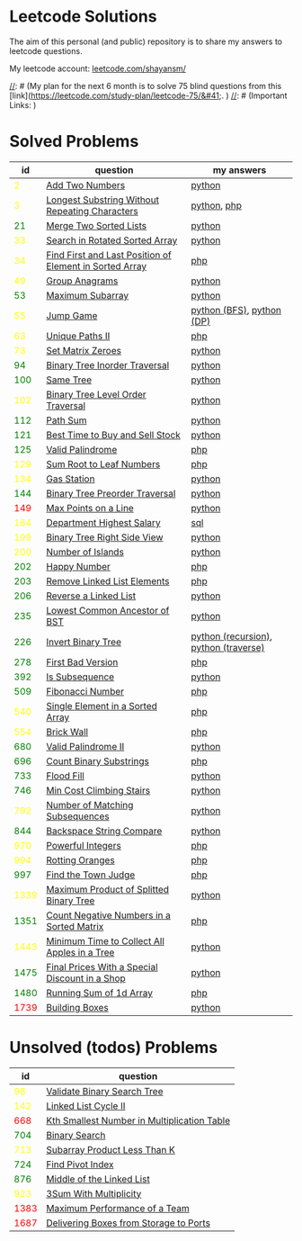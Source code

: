 # Leetcode Solutions

The aim of this personal (and public) repository is to share my answers to leetcode questions.

My leetcode account: [leetcode.com/shayansm/](https://leetcode.com/shayansm/)

[//]: # (# TODO put all of this 75 and 150 questions for when i'm want to make ready for algorithm interview sessions)

[//]: # (My plan for the next 6 month is to solve 75 blind questions from this [link]&#40;https://leetcode.com/study-plan/leetcode-75/&#41;. \)
[//]: # (Important Links: )

[//]: # (1. [14 Patterns to Ace Any Coding Interview Question]&#40;https://hackernoon.com/14-patterns-to-ace-any-coding-interview-question-c5bb3357f6ed&#41;)

[//]: # (2. [Best practice questions]&#40;https://www.techinterviewhandbook.org/best-practice-questions/&#41;)

[//]: # (## Famous 75 Leetcode problems)
[//]: # ()
[//]: # (### Array)
[//]: # ()
[//]: # (- [x] [Two Sum]&#40;https://leetcode.com/problems/two-sum/&#41;)
[//]: # (- [x] [Best Time to Buy and Sell Stock]&#40;https://leetcode.com/problems/best-time-to-buy-and-sell-stock/&#41;)
[//]: # (- [x] [Contains Duplicate]&#40;https://leetcode.com/problems/contains-duplicate/&#41;)
[//]: # (- [ ] [Product of Array Except Self]&#40;https://leetcode.com/problems/product-of-array-except-self/&#41;)
[//]: # (- [x] [Maximum Subarray]&#40;https://leetcode.com/problems/maximum-subarray/&#41;)
[//]: # (- [ ] [Maximum Product Subarray]&#40;https://leetcode.com/problems/maximum-product-subarray/&#41;)
[//]: # (- [x] [Find Minimum in Rotated Sorted Array]&#40;https://leetcode.com/problems/find-minimum-in-rotated-sorted-array/&#41;)
[//]: # (- [x] [Search in Rotated Sorted Array]&#40;https://leetcode.com/problems/search-in-rotated-sorted-array/&#41;)
[//]: # (- [ ] [3Sum]&#40;https://leetcode.com/problems/3sum/&#41;)
[//]: # (- [ ] [Container With Most Water]&#40;https://leetcode.com/problems/container-with-most-water/&#41;)
[//]: # ()
[//]: # (### Binary)
[//]: # ()
[//]: # (- [ ] [Sum of Two Integers]&#40;https://leetcode.com/problems/sum-of-two-integers/&#41;)
[//]: # (- [ ] [Number of 1 Bits]&#40;https://leetcode.com/problems/number-of-1-bits/&#41;)
[//]: # (- [ ] [Counting Bits]&#40;https://leetcode.com/problems/counting-bits/&#41;)
[//]: # (- [ ] [Missing Number]&#40;https://leetcode.com/problems/missing-number/&#41;)
[//]: # (- [ ] [Reverse Bits]&#40;https://leetcode.com/problems/reverse-bits/&#41;)
[//]: # ()
[//]: # (### Dynamic Programming)
[//]: # ()
[//]: # (- [x] [Climbing Stairs]&#40;https://leetcode.com/problems/climbing-stairs/&#41;)
[//]: # (- [ ] [Coin Change]&#40;https://leetcode.com/problems/coin-change/&#41;)
[//]: # (- [ ] [Longest Increasing Subsequence]&#40;https://leetcode.com/problems/longest-increasing-subsequence/&#41;)
[//]: # (- [ ] [Longest Common Subsequence]&#40;https://leetcode.com/problems/longest-common-subsequence/&#41;)
[//]: # (- [ ] [Word Break Problem]&#40;https://leetcode.com/problems/word-break/&#41;)
[//]: # (- [ ] [Combination Sum]&#40;https://leetcode.com/problems/combination-sum-iv/&#41;)
[//]: # (- [ ] [House Robber]&#40;https://leetcode.com/problems/house-robber/&#41;)
[//]: # (- [ ] [House Robber II]&#40;https://leetcode.com/problems/house-robber-ii/&#41;)
[//]: # (- [ ] [Decode Ways]&#40;https://leetcode.com/problems/decode-ways/&#41;)
[//]: # (- [ ] [Unique Paths]&#40;https://leetcode.com/problems/unique-paths/&#41;)
[//]: # (- [x] [Jump Game]&#40;https://leetcode.com/problems/jump-game/&#41;)
[//]: # ()
[//]: # (### Graph)
[//]: # ()
[//]: # (- [ ] [Clone Graph]&#40;https://leetcode.com/problems/clone-graph/&#41;)
[//]: # (- [ ] [Course Schedule]&#40;https://leetcode.com/problems/course-schedule/&#41;)
[//]: # (- [ ] [Pacific Atlantic Water Flow]&#40;https://leetcode.com/problems/pacific-atlantic-water-flow/&#41;)
[//]: # (- [x] [Number of Islands]&#40;https://leetcode.com/problems/number-of-islands/&#41;)
[//]: # (- [ ] [Longest Consecutive Sequence]&#40;https://leetcode.com/problems/longest-consecutive-sequence/&#41;)
[//]: # (- [ ] [Alien Dictionary &#40;Leetcode Premium&#41;]&#40;https://leetcode.com/problems/alien-dictionary/&#41;)
[//]: # (- [ ] [Graph Valid Tree &#40;Leetcode Premium&#41;]&#40;https://leetcode.com/problems/graph-valid-tree/&#41;)
[//]: # (- [ ] [Number of Connected Components in an Undirected Graph &#40;Leetcode Premium&#41;]&#40;https://leetcode.com/problems/number-of-connected-components-in-an-undirected-graph/&#41;)
[//]: # ()
[//]: # (### Interval)
[//]: # ()
[//]: # (- [ ] [Insert Interval]&#40;https://leetcode.com/problems/insert-interval/&#41;)
[//]: # (- [ ] [Merge Intervals]&#40;https://leetcode.com/problems/merge-intervals/&#41;)
[//]: # (- [ ] [Non-overlapping Intervals]&#40;https://leetcode.com/problems/non-overlapping-intervals/&#41;)
[//]: # (- [ ] [Meeting Rooms &#40;Leetcode Premium&#41;]&#40;https://leetcode.com/problems/meeting-rooms/&#41;)
[//]: # (- [ ] [Meeting Rooms II &#40;Leetcode Premium&#41;]&#40;https://leetcode.com/problems/meeting-rooms-ii/&#41;)
[//]: # ()
[//]: # (### Linked List)
[//]: # ()
[//]: # (- [x] [Reverse a Linked List]&#40;https://leetcode.com/problems/reverse-linked-list/&#41;)
[//]: # (- [ ] [Detect Cycle in a Linked List]&#40;https://leetcode.com/problems/linked-list-cycle/&#41;)
[//]: # (- [x] [Merge Two Sorted Lists]&#40;https://leetcode.com/problems/merge-two-sorted-lists/&#41;)
[//]: # (- [ ] [Merge K Sorted Lists]&#40;https://leetcode.com/problems/merge-k-sorted-lists/&#41;)
[//]: # (- [ ] [Remove Nth Node From End Of List]&#40;https://leetcode.com/problems/remove-nth-node-from-end-of-list/&#41;)
[//]: # (- [ ] [Reorder List]&#40;https://leetcode.com/problems/reorder-list/&#41;)
[//]: # ()
[//]: # (### Matrix)
[//]: # ()
[//]: # (- [x] [Set Matrix Zeroes]&#40;https://leetcode.com/problems/set-matrix-zeroes/&#41;)
[//]: # (- [ ] [Spiral Matrix]&#40;https://leetcode.com/problems/spiral-matrix/&#41;)
[//]: # (- [ ] [Rotate Image]&#40;https://leetcode.com/problems/rotate-image/&#41;)
[//]: # (- [ ] [Word Search]&#40;https://leetcode.com/problems/word-search/&#41;)
[//]: # ()
[//]: # (### String)
[//]: # ()
[//]: # (- [x] [Longest Substring Without Repeating Characters]&#40;https://leetcode.com/problems/longest-substring-without-repeating-characters/&#41;)
[//]: # (- [ ] [Longest Repeating Character Replacement]&#40;https://leetcode.com/problems/longest-repeating-character-replacement/&#41;)
[//]: # (- [ ] [Minimum Window Substring]&#40;https://leetcode.com/problems/minimum-window-substring/&#41;)
[//]: # (- [ ] [Valid Anagram]&#40;https://leetcode.com/problems/valid-anagram/&#41;)
[//]: # (- [x] [Group Anagrams]&#40;https://leetcode.com/problems/group-anagrams/&#41;)
[//]: # (- [ ] [Valid Parentheses]&#40;https://leetcode.com/problems/valid-parentheses/&#41;)
[//]: # (- [x] [Valid Palindrome]&#40;https://leetcode.com/problems/valid-palindrome/&#41;)
[//]: # (- [ ] [Longest Palindromic Substring]&#40;https://leetcode.com/problems/longest-palindromic-substring/&#41;)
[//]: # (- [ ] [Palindromic Substrings]&#40;https://leetcode.com/problems/palindromic-substrings/&#41;)
[//]: # (- [ ] [Encode and Decode Strings &#40;Leetcode Premium&#41;]&#40;https://leetcode.com/problems/encode-and-decode-strings/&#41;)
[//]: # ()
[//]: # (### Tree)
[//]: # ()
[//]: # (- [ ] [Maximum Depth of Binary Tree]&#40;https://leetcode.com/problems/maximum-depth-of-binary-tree/&#41;)
[//]: # (- [ ] [Same Tree]&#40;https://leetcode.com/problems/same-tree/&#41;)
[//]: # (- [x] [Invert/Flip Binary Tree]&#40;https://leetcode.com/problems/invert-binary-tree/&#41;)
[//]: # (- [ ] [Binary Tree Maximum Path Sum]&#40;https://leetcode.com/problems/binary-tree-maximum-path-sum/&#41;)
[//]: # (- [x] [Binary Tree Level Order Traversal]&#40;https://leetcode.com/problems/binary-tree-level-order-traversal/&#41;)
[//]: # (- [ ] [Serialize and Deserialize Binary Tree]&#40;https://leetcode.com/problems/serialize-and-deserialize-binary-tree/&#41;)
[//]: # (- [ ] [Subtree of Another Tree]&#40;https://leetcode.com/problems/subtree-of-another-tree/&#41;)
[//]: # (- [ ] [Construct Binary Tree from Preorder and Inorder Traversal]&#40;https://leetcode.com/problems/construct-binary-tree-from-preorder-and-inorder-traversal/&#41;)
[//]: # (- [ ] [Validate Binary Search Tree]&#40;https://leetcode.com/problems/validate-binary-search-tree/&#41;)
[//]: # (- [ ] [Kth Smallest Element in a BST]&#40;https://leetcode.com/problems/kth-smallest-element-in-a-bst/&#41;)
[//]: # (- [x] [Lowest Common Ancestor of BST]&#40;https://leetcode.com/problems/lowest-common-ancestor-of-a-binary-search-tree/&#41;)
[//]: # (- [ ] [Implement Trie &#40;Prefix Tree&#41;]&#40;https://leetcode.com/problems/implement-trie-prefix-tree/&#41;)
[//]: # (- [ ] [Add and Search Word]&#40;https://leetcode.com/problems/add-and-search-word-data-structure-design/&#41;)
[//]: # (- [ ] [Word Search II]&#40;https://leetcode.com/problems/word-search-ii/&#41;)
[//]: # ()
[//]: # (### Heap)
[//]: # ()
[//]: # (- [ ] [Merge K Sorted Lists]&#40;https://leetcode.com/problems/merge-k-sorted-lists/&#41;)
[//]: # (- [ ] [Top K Frequent Elements]&#40;https://leetcode.com/problems/top-k-frequent-elements/&#41;)
[//]: # (- [ ] [Find Median from Data Stream]&#40;https://leetcode.com/problems/find-median-from-data-stream/&#41;)
[//]: # ()

# Solved Problems

| id                                     | question                                                                                                                                          | my answers                                                                                                                                                                                                                                             |
|----------------------------------------|---------------------------------------------------------------------------------------------------------------------------------------------------|--------------------------------------------------------------------------------------------------------------------------------------------------------------------------------------------------------------------------------------------------------|
| <span style="color:yellow">2</span>    | [Add Two Numbers](https://leetcode.com/problems/add-two-numbers/)                                                                                 | [python](https://github.com/shayansm2/leetcodeSolutions/blob/main/src/medium/AddTwoNumbers.py)                                                                                                                                                         |
| <span style="color:yellow">3</span>    | [Longest Substring Without Repeating Characters](https://leetcode.com/problems/longest-substring-without-repeating-characters/)                   | [python](https://github.com/shayansm2/leetcodeSolutions/blob/main/src/medium/LongestSubstringWithoutRepeatingCharacters.py), [php](https://github.com/shayansm2/leetcodeSolutions/blob/main/src/medium/LongestSubstringWithoutRepeatingCharacters.php) |
| <span style="color:green">21</span>    | [Merge Two Sorted Lists](https://leetcode.com/problems/merge-two-sorted-lists/)                                                                   | [python](https://github.com/shayansm2/leetcodeSolutions/blob/main/src/easy/MergeTwoSortedLists.py)                                                                                                                                                     |
| <span style="color:yellow">33</span>   | [Search in Rotated Sorted Array](https://leetcode.com/problems/search-in-rotated-sorted-array/)                                                   | [python](https://github.com/shayansm2/leetcodeSolutions/blob/main/src/medium/SearchRotatedSortedArray.py)                                                                                                                                              |
| <span style="color:yellow">34</span>   | [Find First and Last Position of Element in Sorted Array](https://leetcode.com/problems/find-first-and-last-position-of-element-in-sorted-array/) | [php](https://github.com/shayansm2/leetcodeSolutions/blob/main/src/medium/FindFirstLastPositionElementSortedArray.php)                                                                                                                                 |
| <span style="color:yellow">49</span>   | [Group Anagrams](https://leetcode.com/problems/group-anagrams/)                                                                                   | [python](https://github.com/shayansm2/leetcodeSolutions/blob/main/src/medium/GroupAnagrams.py)                                                                                                                                                         |
| <span style="color:green">53</span>    | [Maximum Subarray](https://leetcode.com/problems/maximum-subarray/)                                                                               | [python](https://github.com/shayansm2/leetcodeSolutions/blob/main/src/easy/MaximumSubarray.py)                                                                                                                                                         |
| <span style="color:yellow">55</span>   | [Jump Game](https://leetcode.com/problems/jump-game/)                                                                                             | [python (BFS)](https://github.com/shayansm2/leetcodeSolutions/blob/main/src/medium/JumpGame_BFS.py), [python (DP)](https://github.com/shayansm2/leetcodeSolutions/blob/main/src/medium/JumpGame_DP.py)                                                 |
| <span style="color:yellow">63</span>   | [Unique Paths II](https://leetcode.com/problems/unique-paths-ii/)                                                                                 | [php](https://github.com/shayansm2/leetcodeSolutions/blob/main/src/medium/uniquePathsWithObstacles.php)                                                                                                                                                |
| <span style="color:yellow">73</span>   | [Set Matrix Zeroes](https://leetcode.com/problems/set-matrix-zeroes/)                                                                             | [python](https://github.com/shayansm2/leetcodeSolutions/blob/main/src/medium/SetMatrixZeroes.py)                                                                                                                                                       |
| <span style="color:green">94</span>    | [Binary Tree Inorder Traversal](https://leetcode.com/problems/binary-tree-inorder-traversal/)                                                     | [python](https://github.com/shayansm2/leetcodeSolutions/blob/main/src/easy/BinaryTreeInorderTraversal.py)                                                                                                                                              |
| <span style="color:green">100</span>   | [Same Tree](https://leetcode.com/problems/same-tree/description/)                                                                                 | [python](https://github.com/shayansm2/leetcodeSolutions/blob/main/src/easy/SameTree.py)                                                                                                                                                                |
| <span style="color:yellow">102</span>  | [Binary Tree Level Order Traversal](https://leetcode.com/problems/binary-tree-level-order-traversal/)                                             | [python](https://github.com/shayansm2/leetcodeSolutions/blob/main/src/medium/BinaryTreeLevelOrderTraversal.py)                                                                                                                                         |
| <span style="color:green">112</span>   | [Path Sum](https://leetcode.com/problems/path-sum/)                                                                                               | [python](https://github.com/shayansm2/leetcodeSolutions/blob/main/src/easy/PathSum.py)                                                                                                                                                                 |
| <span style="color:green">121</span>   | [Best Time to Buy and Sell Stock](https://leetcode.com/problems/best-time-to-buy-and-sell-stock/)                                                 | [python](https://github.com/shayansm2/leetcodeSolutions/blob/main/src/easy/BestTimeToBuyAndSellStock.py)                                                                                                                                               |
| <span style="color:green">125</span>   | [Valid Palindrome](https://leetcode.com/problems/valid-palindrome/)                                                                               | [php](https://github.com/shayansm2/leetcodeSolutions/blob/main/src/easy/ValidPalindrome.php)                                                                                                                                                           |
| <span style="color:yellow">129</span>  | [Sum Root to Leaf Numbers](https://leetcode.com/problems/sum-root-to-leaf-numbers/)                                                               | [php](https://github.com/shayansm2/leetcodeSolutions/blob/main/src/medium/SumRootLeafNumbers.php)                                                                                                                                                      |
| <span style="color:yellow">134</span>  | [Gas Station](https://leetcode.com/problems/gas-station/description/)                                                                             | [python](https://github.com/shayansm2/leetcodeSolutions/blob/main/src/medium/GasStation.py)                                                                                                                                                            |
| <span style="color:green">144</span>   | [Binary Tree Preorder Traversal](https://leetcode.com/problems/binary-tree-preorder-traversal/)                                                   | [python](https://github.com/shayansm2/leetcodeSolutions/blob/main/src/easy/BinaryTreePreorderTraversal.py)                                                                                                                                             | 
| <span style="color:red">149</span>     | [Max Points on a Line](https://leetcode.com/problems/max-points-on-a-line/description/)                                                           | [python](https://github.com/shayansm2/leetcodeSolutions/blob/main/src/hard/MaxPointsLine.py)                                                                                                                                                           |
| <span style="color:yellow">184</span>  | [Department Highest Salary](https://leetcode.com/problems/department-highest-salary/)                                                             | [sql](https://github.com/shayansm2/leetcodeSolutions/blob/main/src/medium/DepartmentHighestSalary.sql)                                                                                                                                                 |
| <span style="color:yellow">199</span>  | [Binary Tree Right Side View](https://leetcode.com/problems/binary-tree-right-side-view/)                                                         | [python](https://github.com/shayansm2/leetcodeSolutions/blob/main/src/medium/BinaryTreeRightSideView.py)                                                                                                                                               |
| <span style="color:yellow">200</span>  | [Number of Islands](https://leetcode.com/problems/number-of-islands/)                                                                             | [python](https://github.com/shayansm2/leetcodeSolutions/blob/main/src/medium/NumberOfIslands.py)                                                                                                                                                       |
| <span style="color:green">202</span>   | [Happy Number](https://leetcode.com/problems/happy-number/)                                                                                       | [php](https://github.com/shayansm2/leetcodeSolutions/blob/main/src/easy/HappyNumber.php)                                                                                                                                                               |
| <span style="color:green">203</span>   | [Remove Linked List Elements](https://leetcode.com/problems/remove-linked-list-elements/)                                                         | [php](https://github.com/shayansm2/leetcodeSolutions/blob/main/src/easy/RemoveLinkedListElements.php)                                                                                                                                                  |
| <span style="color:green">206</span>   | [Reverse a Linked List](https://leetcode.com/problems/reverse-linked-list/)                                                                       | [python](https://github.com/shayansm2/leetcodeSolutions/blob/main/src/easy/ReverseLinkedList.py)                                                                                                                                                       |
| <span style="color:green">235</span>   | [Lowest Common Ancestor of BST](https://leetcode.com/problems/lowest-common-ancestor-of-a-binary-search-tree/)                                    | [python](https://github.com/shayansm2/leetcodeSolutions/blob/3f6985f81bf9dd982eacfaa8519501753d80ed9c/src/easy/LowestCommonAncestorBinarySearchTree.py)                                                                                                |
| <span style="color:green">226</span>   | [Invert Binary Tree](https://leetcode.com/problems/invert-binary-tree/description/)                                                               | [python (recursion)](https://github.com/shayansm2/leetcodeSolutions/blob/main/src/easy/InvertBinaryTree.py), [python (traverse)](https://github.com/shayansm2/leetcodeSolutions/blob/main/src/easy/FlipBinaryTree.py)                                  |
| <span style="color:green">278</span>   | [First Bad Version](https://leetcode.com/problems/first-bad-version/)                                                                             | [php](https://github.com/shayansm2/leetcodeSolutions/blob/main/src/easy/FirstBadVersion.php)                                                                                                                                                           |
| <span style="color:green">392</span>   | [Is Subsequence](https://leetcode.com/problems/is-subsequence/)                                                                                   | [python](https://github.com/shayansm2/leetcodeSolutions/blob/main/src/easy/IsSubsequence.py)                                                                                                                                                           |
| <span style="color:green">509</span>   | [Fibonacci Number](https://leetcode.com/problems/fibonacci-number/)                                                                               | [php](https://github.com/shayansm2/leetcodeSolutions/blob/main/src/easy/FibonacciNumber.php)                                                                                                                                                           |
| <span style="color:yellow">540</span>  | [Single Element in a Sorted Array](https://leetcode.com/problems/single-element-in-a-sorted-array/)                                               | [php](https://github.com/shayansm2/leetcodeSolutions/blob/main/src/medium/SingleElementSortedArray.php)                                                                                                                                                |
| <span style="color:yellow">554</span>  | [Brick Wall](https://leetcode.com/problems/brick-wall/)                                                                                           | [php](https://github.com/shayansm2/leetcodeSolutions/blob/main/src/medium/BrickWall.php)                                                                                                                                                               |
| <span style="color:green">680</span>   | [Valid Palindrome II](https://leetcode.com/problems/valid-palindrome-ii/)                                                                         | [python](https://github.com/shayansm2/leetcodeSolutions/blob/main/src/easy/ValidPalindromeII.py)                                                                                                                                                       |
| <span style="color:green">696</span>   | [Count Binary Substrings](https://leetcode.com/problems/count-binary-substrings/)                                                                 | [php](https://github.com/shayansm2/leetcodeSolutions/blob/main/src/easy/countBinarySubstrings.php)                                                                                                                                                     |
| <span style="color:green">733</span>   | [Flood Fill](https://leetcode.com/problems/flood-fill/)                                                                                           | [python](https://github.com/shayansm2/leetcodeSolutions/blob/main/src/easy/FloodFill.py)                                                                                                                                                               |
| <span style="color:green">746</span>   | [Min Cost Climbing Stairs](https://leetcode.com/problems/min-cost-climbing-stairs/)                                                               | [python](https://github.com/shayansm2/leetcodeSolutions/blob/main/src/easy/MinCostClimbingStairs.py)                                                                                                                                                   |
| <span style="color:yellow">792</span>  | [Number of Matching Subsequences](https://leetcode.com/problems/number-of-matching-subsequences/)                                                 | [python](https://github.com/shayansm2/leetcodeSolutions/blob/main/src/medium/NumberMatchingSubsequences.py)                                                                                                                                            |
| <span style="color:green">844</span>   | [Backspace String Compare](https://leetcode.com/problems/backspace-string-compare/)                                                               | [python](https://github.com/shayansm2/leetcodeSolutions/blob/main/src/easy/BackspaceStringCompare.py)                                                                                                                                                  |
| <span style="color:yellow">970</span>  | [Powerful Integers](https://leetcode.com/problems/powerful-integers/)                                                                             | [php](https://github.com/shayansm2/leetcodeSolutions/blob/main/src/medium/powerfulIntegers.php)                                                                                                                                                        |
| <span style="color:yellow">994</span>  | [Rotting Oranges](https://leetcode.com/problems/rotting-oranges/)                                                                                 | [php](https://github.com/shayansm2/leetcodeSolutions/blob/main/src/medium/RottingOranges.php)                                                                                                                                                          |
| <span style="color:green">997</span>   | [Find the Town Judge](https://leetcode.com/problems/find-the-town-judge/)                                                                         | [php](https://github.com/shayansm2/leetcodeSolutions/blob/main/src/easy/FindTownJudge.php)                                                                                                                                                             |
| <span style="color:yellow">1339</span> | [Maximum Product of Splitted Binary Tree](https://leetcode.com/problems/maximum-product-of-splitted-binary-tree/)                                 | [python](https://github.com/shayansm2/leetcodeSolutions/blob/main/src/medium/MaximumProductSplittedBinaryTree.py)                                                                                                                                      |
| <span style="color:green">1351</span>  | [Count Negative Numbers in a Sorted Matrix](https://leetcode.com/problems/count-negative-numbers-in-a-sorted-matrix/)                             | [php](https://github.com/shayansm2/leetcodeSolutions/blob/main/src/easy/CountNegativeNumbersSortedMatrix.php)                                                                                                                                          |
| <span style="color:yellow">1443</span> | [Minimum Time to Collect All Apples in a Tree](https://leetcode.com/problems/minimum-time-to-collect-all-apples-in-a-tree/description/)           | [python](https://github.com/shayansm2/leetcodeSolutions/blob/main/src/medium/MinimumTimeCollectAllApplesTree.py)                                                                                                                                       |
| <span style="color:green">1475</span>  | [Final Prices With a Special Discount in a Shop](https://leetcode.com/problems/final-prices-with-a-special-discount-in-a-shop/)                   | [python](https://github.com/shayansm2/leetcodeSolutions/blob/main/src/easy/FinalPricesWithSpecialDiscountShop.py)                                                                                                                                      |
| <span style="color:green">1480</span>  | [Running Sum of 1d Array](https://leetcode.com/problems/running-sum-of-1d-array/)                                                                 | [php](https://github.com/shayansm2/leetcodeSolutions/blob/main/src/easy/runningSum.php)                                                                                                                                                                |
| <span style="color:red">1739</span>    | [Building Boxes](https://leetcode.com/problems/building-boxes/)                                                                                   | [python](https://github.com/shayansm2/leetcodeSolutions/blob/main/src/hard/BuildingBoxes.py)                                                                                                                                                           |


# Unsolved (todos) Problems

| id                                    | question                                                                                                                  |
|---------------------------------------|---------------------------------------------------------------------------------------------------------------------------|
| <span style="color:yellow">98</span>  | [Validate Binary Search Tree](https://leetcode.com/problems/validate-binary-search-tree/)                                 |
| <span style="color:yellow">142</span> | [Linked List Cycle II](https://leetcode.com/problems/linked-list-cycle-ii/)                                               |
| <span style="color:red">668</span>    | [Kth Smallest Number in Multiplication Table](https://leetcode.com/problems/kth-smallest-number-in-multiplication-table/) |
| <span style="color:green">704</span>  | [Binary Search](https://leetcode.com/problems/binary-search/)                                                             |
| <span style="color:yellow">713</span> | [Subarray Product Less Than K](https://leetcode.com/problems/subarray-product-less-than-k/)                               |
| <span style="color:green">724</span>  | [Find Pivot Index](https://leetcode.com/problems/find-pivot-index/)                                                       |
| <span style="color:green">876</span>  | [Middle of the Linked List](https://leetcode.com/problems/middle-of-the-linked-list/)                                     |
| <span style="color:yellow">923</span> | [3Sum With Multiplicity](https://leetcode.com/problems/3sum-with-multiplicity/)                                           |
| <span style="color:red">1383</span>   | [Maximum Performance of a Team](https://leetcode.com/problems/maximum-performance-of-a-team/)                             |
| <span style="color:red">1687</span>   | [Delivering Boxes from Storage to Ports](https://leetcode.com/problems/delivering-boxes-from-storage-to-ports/)           |
